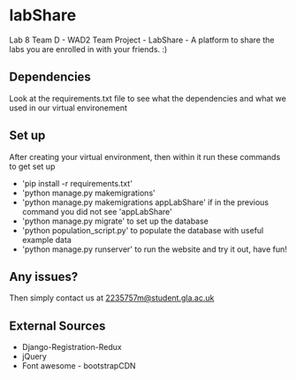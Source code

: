 # labShare

Lab 8 Team D - WAD2 Team Project - LabShare - A platform to share the labs you are enrolled in with your friends. :)

## Dependencies

Look at the requirements.txt file to see what the dependencies and what we used in our virtual environement

## Set up

After creating your virtual environment, then within it run these commands to get set up

* 'pip install -r requirements.txt'
* 'python manage.py makemigrations'
* 'python manage.py makemigrations appLabShare' if in the previous command you did not see 'appLabShare'
* 'python manage.py migrate' to set up the database
* 'python population_script.py' to populate the database with useful example data
* 'python manage.py runserver' to run the website and try it out, have fun!

## Any issues?

Then simply contact us at 2235757m@student.gla.ac.uk

## External Sources

* Django-Registration-Redux
* jQuery
* Font awesome - bootstrapCDN
